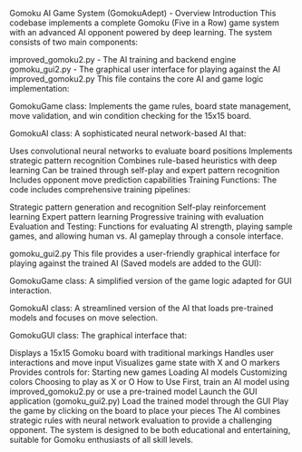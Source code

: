 Gomoku AI Game System (GomokuAdept) - Overview
Introduction
This codebase implements a complete Gomoku (Five in a Row) game system with an advanced AI opponent powered by deep learning. The system consists of two main components:

improved_gomoku2.py - The AI ​​training and backend engine
gomoku_gui2.py - The graphical user interface for playing against the AI
improved_gomoku2.py
This file contains the core AI and game logic implementation:

GomokuGame class: Implements the game rules, board state management, move validation, and win condition checking for the 15x15 board.

GomokuAI class: A sophisticated neural network-based AI that:

Uses convolutional neural networks to evaluate board positions
Implements strategic pattern recognition
Combines rule-based heuristics with deep learning
Can be trained through self-play and expert pattern recognition
Includes opponent move prediction capabilities
Training Functions: The code includes comprehensive training pipelines:

Strategic pattern generation and recognition
Self-play reinforcement learning
Expert pattern learning
Progressive training with evaluation
Evaluation and Testing: Functions for evaluating AI strength, playing sample games, and allowing human vs. AI gameplay through a console interface.

gomoku_gui2.py
This file provides a user-friendly graphical interface for playing against the trained AI (Saved models are added to the GUI):

GomokuGame class: A simplified version of the game logic adapted for GUI interaction.

GomokuAI class: A streamlined version of the AI ​​that loads pre-trained models and focuses on move selection.

GomokuGUI class: The graphical interface that:

Displays a 15x15 Gomoku board with traditional markings
Handles user interactions and move input
Visualizes game state with X and O markers
Provides controls for:
Starting new games
Loading AI models
Customizing colors
Choosing to play as X or O
How to Use
First, train an AI model using improved_gomoku2.py or use a pre-trained model
Launch the GUI application (gomoku_gui2.py)
Load the trained model through the GUI
Play the game by clicking on the board to place your pieces
The AI ​​combines strategic rules with neural network evaluation to provide a challenging opponent. The system is designed to be both educational and entertaining, suitable for Gomoku enthusiasts of all skill levels.


